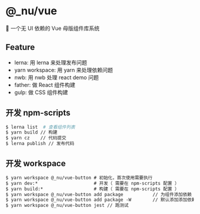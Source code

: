 # @\_nu/vue

💪 一个无 UI 依赖的 Vue 母版组件库系统

## Feature

- lerna: 用 lerna 来处理发布问题
- yarn workspace: 用 yarn 来处理依赖问题
- nwb: 用 nwb 处理 react demo 问题
- father: 做 React 组件构建
- gulp: 做 CSS 组件构建

## 开发 npm-scripts

```bash
$ lerna list  # 查看组件列表
$ yarn build // 构建
$ yarn cz    // 代码提交
$ lerna publish // 发布代码
```

## 开发 workspace

```html
$ yarn workspace @_nu/vue-button # 初始化，首次使用需要执行
$ yarn dev:*                     # 开发（ 需要在 npm-scripts 配置 ）
$ yarn build:*                   # 构建（ 需要在 npm-scripts 配置 ）
$ yarn workspace @_nu/vue-button add package           // 为组件添加依赖
$ yarn workspace @_nu/vue-button add package -W        // 默认添加添加依赖
$ yarn workspace @_nu/vue-button jest // 跑测试
```

